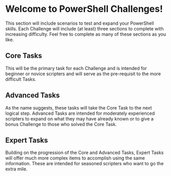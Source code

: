 # Welcome to PowerShell Challenges!

This section will include scenarios to test and expand your PowerShell skills.  Each Challenge will include (at least) three sections to complete with increasing difficulty.  Feel free to complete as many of these sections as you like.

## Core Tasks

This will be the primary task for each Challenge and is intended for beginner or novice scripters and will serve as the pre-requisit to the more difficult Tasks.

## Advanced Tasks

As the name suggests, these tasks will take the Core Task to the next logical step.  Advanced Tasks are intended for moderately experienced scripters to expand on what they may have already known or to give a bonus Challenge to those who solved the Core Task.

## Expert Tasks

Building on the progression of the Core and Advanced Tasks, Expert Tasks will offer much more complex items to accomplish using the same information.  These are intended for seasoned scripters who want to go the extra mile. 